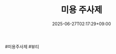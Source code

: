 ﻿---
title: "미용 주사제"
date: 2025-06-27T02:17:29+09:00
lastmod: 2025-06-27T02:17:29+09:00
type: docs
sidebar:
  open: true
weight: 10
---
<div style="display:none">
  <meta property="article:published_time" content="2025-06-26T17:17:29Z" />
  <meta property="article:modified_time" content="2025-06-26T17:17:29Z" />
</div>
#미용주사제 #뷰티
